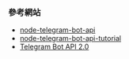 
### 參考網站
- [node-telegram-bot-api](https://github.com/yagop/node-telegram-bot-api)
- [node-telegram-bot-api-tutorial](https://github.com/hosein2398/node-telegram-bot-api-tutorial)
- [Telegram Bot API 2.0](https://core.telegram.org/bots/2-0-intro)